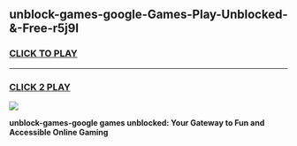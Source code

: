 
## unblock-games-google-Games-Play-Unblocked-&-Free-r5j9l
<h3>
<a href="https://premium76.site?title=unblock-games-google&ref=24A">CLICK TO PLAY</a></h3>
<hr>

<h3>
<a href="https://premium76.site?title=unblock-games-google&ref=24A">CLICK 2 PLAY</a>
  
</h3>

<a href="https://premium76.site?title=unblock-games-google&ref=24A"><img src="https://clearcache.store/games.png"></a>


**unblock-games-google games unblocked: Your Gateway to Fun and Accessible Online Gaming**
